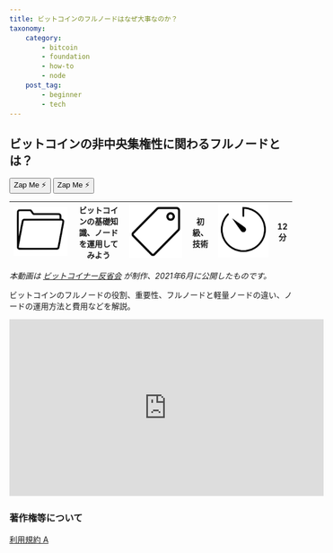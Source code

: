 ```yaml
---
title: ビットコインのフルノードはなぜ大事なのか？
taxonomy:
    category:
        - bitcoin
        - foundation
        - how-to
        - node
    post_tag:
        - beginner
        - tech
---
```


## ビットコインの非中央集権性に関わるフルノードとは？

<button class="zap-button" data-npub="npub17n53d53ql9seuxap52r6uckkvvf9nk0pg2v6ecpj7z9nnh8fwh2sl3j6ds" data-relays="wss://relay.damus.io,wss://relay.snort.social,wss://nostr.wine,wss://relay.nostr.band">Zap Me ⚡</button>
<button class="zap-button" data-npub="npub1km5zgre7f5vxr6jgf32x055xlk3gjwrj5s4aedeyjz6gr8l2yw0s8mmmlp" data-relays="wss://relay.damus.io,wss://relay.snort.social,wss://nostr.wine,wss://relay.nostr.band">Zap Me ⚡</button>

|  ![Category](/_images/category.png)  |  ビットコインの基礎知識、ノードを運用してみよう |  ![Tag](/_images/tag.png)  |  初級、技術  | ![Time](/_images/timer.png)  | 12分  |
| ---- | ---- | ---- | ---- | ---- | ---- |

*本動画は [ビットコイナー反省会](https://www.youtube.com/channel/UCRP9Ij6gL9IViB7MS3Ez9aw) が制作、2021年6月に公開したものです。*

ビットコインのフルノードの役割、重要性、フルノードと軽量ノードの違い、ノードの運用方法と費用などを解説。

<center><iframe width="560" height="315" src="https://www.youtube.com/embed/YdAu3xJtlhk" title="YouTube video player" frameborder="0" allow="accelerometer; autoplay; clipboard-write; encrypted-media; gyroscope; picture-in-picture" allowfullscreen=""></iframe></center>

### 著作権等について
[利用規約 A](https://lostinbitcoin.jp/copyright/#uaa)
